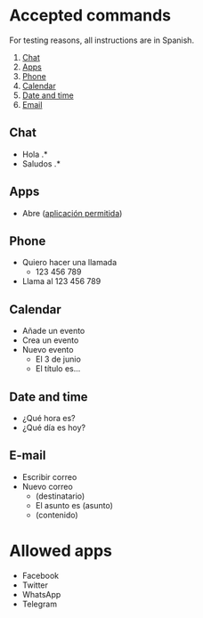 # Accepted commands

For testing reasons, all instructions are in Spanish.

1. [Chat](#chat)
2. [Apps](#apps)
3. [Phone](#phone)
4. [Calendar](#calendar)
5. [Date and time](#date-and-time)
6. [Email](#e-mail)

## Chat
* Hola .*
* Saludos .*

## Apps
* Abre ([aplicación permitida](#allowed-apps))

## Phone
* Quiero hacer una llamada
	* 123 456 789
* Llama al 123 456 789

## Calendar
* Añade un evento
* Crea un evento
* Nuevo evento
	* El 3 de junio
	* El título es...

## Date and time
* ¿Qué hora es?
* ¿Qué día es hoy?

## E-mail
* Escribir correo
* Nuevo correo
	* (destinatario)
	* El asunto es (asunto)
	* (contenido)

# Allowed apps
* Facebook
* Twitter
* WhatsApp
* Telegram
